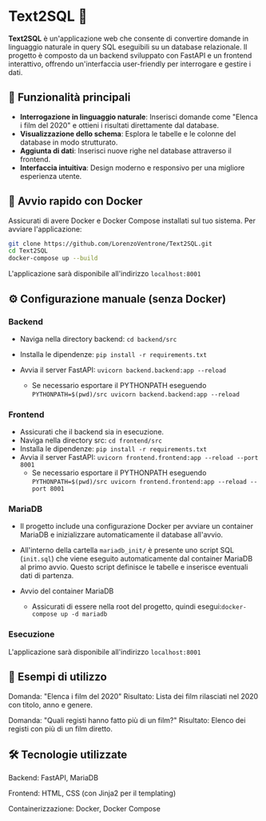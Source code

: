 # Text2SQL 💬

**Text2SQL** è un'applicazione web che consente di convertire domande in linguaggio naturale in query SQL eseguibili su un database relazionale. Il progetto è composto da un backend sviluppato con FastAPI e un frontend interattivo, offrendo un'interfaccia user-friendly per interrogare e gestire i dati.

## 🚀 Funzionalità principali

- **Interrogazione in linguaggio naturale**: Inserisci domande come "Elenca i film del 2020" e ottieni i risultati direttamente dal database.
- **Visualizzazione dello schema**: Esplora le tabelle e le colonne del database in modo strutturato.
- **Aggiunta di dati**: Inserisci nuove righe nel database attraverso il frontend.
- **Interfaccia intuitiva**: Design moderno e responsivo per una migliore esperienza utente.


## 🐳 Avvio rapido con Docker

Assicurati di avere Docker e Docker Compose installati sul tuo sistema. Per avviare l'applicazione:

```bash
git clone https://github.com/LorenzoVentrone/Text2SQL.git
cd Text2SQL
docker-compose up --build
```
L'applicazione sarà disponibile all'indirizzo ```localhost:8001```

## ⚙️ Configurazione manuale (senza Docker)
### Backend
- Naviga nella directory backend: ```cd backend/src```

- Installa le dipendenze: ```pip install -r requirements.txt```

- Avvia il server FastAPI: ```uvicorn backend.backend:app --reload```
  - Se necessario esportare il PYTHONPATH eseguendo ```PYTHONPATH=$(pwd)/src uvicorn backend.backend:app --reload```

### Frontend
- Assicurati che il backend sia in esecuzione.
- Naviga nella directory src: ```cd frontend/src```
- Installa le dipendenze: ```pip install -r requirements.txt```
- Avvia il server FastAPI: ```uvicorn frontend.frontend:app --reload --port 8001```
  - Se necessario esportare il PYTHONPATH eseguendo ```PYTHONPATH=$(pwd)/src uvicorn frontend.frontend:app --reload --port 8001```

### MariaDB

- Il progetto include una configurazione Docker per avviare un container MariaDB e inizializzare automaticamente il database all'avvio.
  
- All'interno della cartella `mariadb_init/` è presente uno script SQL (`init.sql`) che viene eseguito automaticamente dal container MariaDB al primo avvio. Questo script definisce le tabelle e    inserisce eventuali dati di partenza.

- Avvio del container MariaDB

  - Assicurati di essere nella root del progetto, quindi esegui:```docker-compose up -d mariadb```
### Esecuzione
L'applicazione sarà disponibile all'indirizzo ```localhost:8001```


## 🧪 Esempi di utilizzo
Domanda: "Elenca i film del 2020"
Risultato: Lista dei film rilasciati nel 2020 con titolo, anno e genere.

Domanda: "Quali registi hanno fatto più di un film?"
Risultato: Elenco dei registi con più di un film diretto.

## 🛠️ Tecnologie utilizzate

Backend: FastAPI, MariaDB

Frontend: HTML, CSS (con Jinja2 per il templating)

Containerizzazione: Docker, Docker Compose




